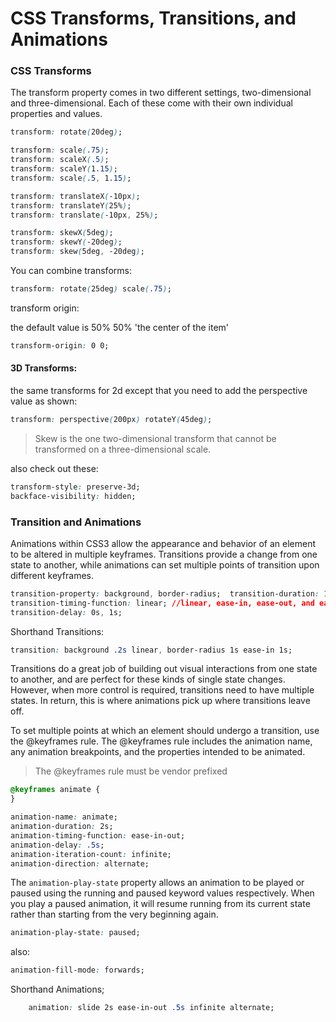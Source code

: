 # CSS Transforms, Transitions, and Animations

### CSS Transforms

The transform property comes in two different settings, two-dimensional and three-dimensional. Each of these come with their own individual properties and values.
```css
transform: rotate(20deg);

transform: scale(.75);
transform: scaleX(.5);
transform: scaleY(1.15);
transform: scale(.5, 1.15);

transform: translateX(-10px);
transform: translateY(25%);
transform: translate(-10px, 25%);

transform: skewX(5deg);
transform: skewY(-20deg);
transform: skew(5deg, -20deg);
```
You can combine transforms:
```css
transform: rotate(25deg) scale(.75);
```

transform origin:

the default value is 50% 50% 'the center of the item'
```css     
transform-origin: 0 0;
```

#### 3D Transforms:

the same transforms for 2d except that you need to add the perspective value as shown:

```css
transform: perspective(200px) rotateY(45deg);
```

>Skew is the one two-dimensional transform that cannot be transformed on a three-dimensional scale. 


also check out these:
```css
transform-style: preserve-3d;
backface-visibility: hidden;
```


### Transition and Animations


Animations within CSS3 allow the appearance and behavior of an element to be altered in multiple keyframes. Transitions provide a change from one state to another, while animations can set multiple points of transition upon different keyframes.

```css
transition-property: background, border-radius;  transition-duration: 1s,2s;
transition-timing-function: linear; //linear, ease-in, ease-out, and ease-in-out.
transition-delay: 0s, 1s;
```

Shorthand Transitions:
```css
transition: background .2s linear, border-radius 1s ease-in 1s;
```

Transitions do a great job of building out visual interactions from one state to another, and are perfect for these kinds of single state changes. However, when more control is required, transitions need to have multiple states. In return, this is where animations pick up where transitions leave off.


To set multiple points at which an element should undergo a transition, use the @keyframes rule. The @keyframes rule includes the animation name, any animation breakpoints, and the properties intended to be animated.


>The @keyframes rule must be vendor prefixed

```css
@keyframes animate {
}

animation-name: animate;
animation-duration: 2s;
animation-timing-function: ease-in-out;
animation-delay: .5s;
animation-iteration-count: infinite;
animation-direction: alternate;
```

The `animation-play-state` property allows an animation to be played or paused using the running and paused keyword values respectively. When you play a paused animation, it will resume running from its current state rather than starting from the very beginning again.
```css
animation-play-state: paused;
```

also:
```css
animation-fill-mode: forwards;
```

Shorthand Animations;
```css
    animation: slide 2s ease-in-out .5s infinite alternate;
```
